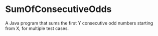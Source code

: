 # SumOfConsecutiveOdds
A Java program that sums the first Y consecutive odd numbers starting from X, for multiple test cases.
